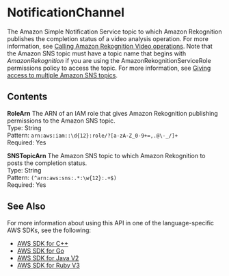 # NotificationChannel<a name="API_NotificationChannel"></a>

The Amazon Simple Notification Service topic to which Amazon Rekognition publishes the completion status of a video analysis operation\. For more information, see [Calling Amazon Rekognition Video operations](api-video.md)\. Note that the Amazon SNS topic must have a topic name that begins with *AmazonRekognition* if you are using the AmazonRekognitionServiceRole permissions policy to access the topic\. For more information, see [Giving access to multiple Amazon SNS topics](https://docs.aws.amazon.com/rekognition/latest/dg/api-video-roles.html#api-video-roles-all-topics)\.

## Contents<a name="API_NotificationChannel_Contents"></a>

 **RoleArn**   <a name="rekognition-Type-NotificationChannel-RoleArn"></a>
The ARN of an IAM role that gives Amazon Rekognition publishing permissions to the Amazon SNS topic\.   
Type: String  
Pattern: `arn:aws:iam::\d{12}:role/?[a-zA-Z_0-9+=,.@\-_/]+`   
Required: Yes

 **SNSTopicArn**   <a name="rekognition-Type-NotificationChannel-SNSTopicArn"></a>
The Amazon SNS topic to which Amazon Rekognition to posts the completion status\.  
Type: String  
Pattern: `(^arn:aws:sns:.*:\w{12}:.+$)`   
Required: Yes

## See Also<a name="API_NotificationChannel_SeeAlso"></a>

For more information about using this API in one of the language\-specific AWS SDKs, see the following:
+  [AWS SDK for C\+\+](https://docs.aws.amazon.com/goto/SdkForCpp/rekognition-2016-06-27/NotificationChannel) 
+  [AWS SDK for Go](https://docs.aws.amazon.com/goto/SdkForGoV1/rekognition-2016-06-27/NotificationChannel) 
+  [AWS SDK for Java V2](https://docs.aws.amazon.com/goto/SdkForJavaV2/rekognition-2016-06-27/NotificationChannel) 
+  [AWS SDK for Ruby V3](https://docs.aws.amazon.com/goto/SdkForRubyV3/rekognition-2016-06-27/NotificationChannel) 